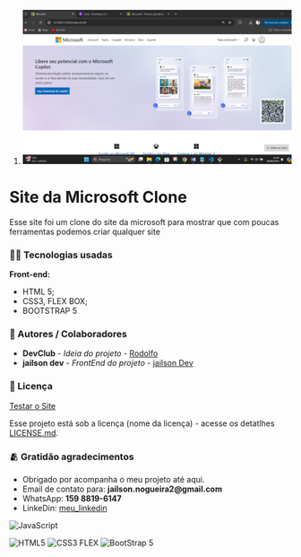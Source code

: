 1. ![](./img-projeto.png)

# Site da Microsoft Clone
Esse site foi um clone do site da microsoft para mostrar que com poucas ferramentas podemos criar qualquer site


### 👨‍💻 Tecnologias usadas
**Front-end:**
 - HTML 5;
 - CSS3, FLEX BOX;
 - BOOTSTRAP 5

### 🙋 Autores / Colaboradores
* **DevClub** - *Ideia do projeto* - [Rodolfo](https://www.youtube.com/@canaldevclub)
* **jailson dev** - *FrontEnd do projeto* - [jailson Dev](https://www.youtube.com/@JailsonDev/videos)

### 🔗 Licença
[Testar o Site](https://radiant-dango-a31833.netlify.app/)

Esse projeto está sob a licença (nome da licença) - acesse os detatlhes [LICENSE.md](www.google.com).

### 🫂 Gratidão agradecimentos
- Obrigado por acompanha o meu projeto até aqui.
- Email de contato para: __jailson.nogueira2@gmail.com__
- WhatsApp: __159 8819-6147__
- LinkeDin: [meu_linkedin](https://www.linkedin.com/in/jailsonn-silva/)



![JavaScript](https://img.shields.io/badge/javascript-%23323330.svg?style=for-the-badge&logo=javascript&logoColor=%23F7DF1E)

![HTML5](https://img.shields.io/badge/html5-%23E34F26.svg?style=for-the-badge&logo=html5&logoColor=white)
![CSS3 FLEX](https://img.shields.io/badge/css3-%232cff.svg?style=for-the-badge&logo=css3&logoColor=white)
![BootStrap 5](https://img.shields.io/badge/Bootstrap-%152cea.svg?style=for-the-badge&logo=BootStrap5&logoColor=white)

